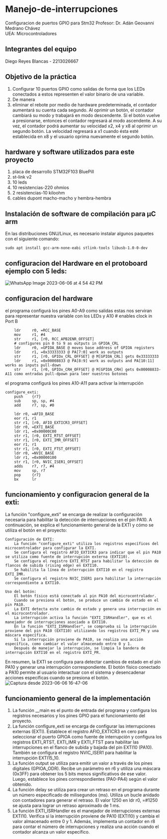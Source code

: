 # Manejo-de-interrupciones
Configuracion de puertos GPIO para Stm32 
Profesor: Dr. Adán Geovanni Medrano Chávez  
UEA: Microcontroladores
## Integrantes del equipo 
Diego Reyes Blancas - 2213026667
## Objetivo de la práctica
1. Configurar 10 puertos GPIO como salidas de forma que los LEDs conectados a estos representen el valor binario de una variable.
2. De manera
3. eliminar el rebote por medio de hardware
predeterminada, el contador aumentará su cuenta cada segundo. Al
oprimir un botón, el contador cambiará su modo y trabajará en modo
descendente. Si el botón vuelve a presionarse, entonces el contador
regresará al modo ascendente. A su vez, el contador podrá aumentar su
velocidad x2, x4 y x8 al oprimir un segundo botón. La velocidad regresará
a x1 cuando ésta esté establecida en x8 y el usuario oprima nuevamente
el segundo botón.
## hardware y software utilizados para este proyecto
1. placa de desarrollo STM32F103 BluePill
2. st-link v2
3. 10 leds
4. 10 resistencias-220 ohmios
5. 2 resistencias-10 kiloohm
6. cables dupont macho-macho y hembra-hembra
## Instalación de software de compilación para µC arm
En las distribuciones GNU/Linux, es necesario instalar algunos paquetes con el siguiente comando:
````
sudo apt install gcc-arm-none-eabi stlink-tools libusb-1.0-0-dev
````
## configuracion del Hardware en el protoboard ejemplo con 5 leds:
![WhatsApp Image 2023-06-06 at 4 54 42 PM](https://github.com/Dreyes-hash/Manejo-de-interrupciones/assets/126710580/d73258bd-6f73-41aa-88ce-ebb11e7ca61a)

## configuracion del hardware
el programa configurá los pines A0-A9 como salidas estas nos serviran para representar nuestra variable con los LEDs  y A10 # enables clock in Port B
````
    ldr     r0, =RCC_BASE
    mov     r1, #4
    str     r1, [r0, RCC_APB2ENR_OFFSET]
    # configures pin 0 to 9 as outputs in GPIOA_CRL
    ldr     r0, =GPIOA_BASE @ moves base address of GPIOA registers
    ldr     r1, =0x33333333 @ PA[7:0] work as outputs
    str     r1, [r0, GPIOx_CRL_OFFSET] @ M[GPIOA_CRL] gets 0x33333333
    ldr     r1, =0x00008833 @ PA[8:9] work as outputs and PA[10:11] works as inputs pull-down
    str     r1, [r0, GPIOx_CRH_OFFSET] @ M[GPIOA_CRH] gets 0x00008833-A11 como entradas pull-dpown para leer nuestros botones
````
el programa configurá los pines A10-A11 para activar la interrupción 
````
configure_exti:
    push    {r7}
    sub     sp, sp, #4
    add     r7, sp, #0
    
    ldr r0, =AFIO_BASE
    eor r1, r1
    str r1, [r0, AFIO_EXTICR3_OFFSET]
    ldr r0, =EXTI_BASE
    ldr r1, =0x00000C00
    str r1, [r0, EXTI_RTST_OFFSET]
    str r1, [r0, EXTI_IMR_OFFSET]
    eor r1, r1
    str r1, [r0, EXTI_FTST_OFFSET]
    ldr r0, =NVIC_BASE
    ldr r1, =0x00000100
    str r1, [r0, NVIC_ISER1_OFFSET]  
    adds    r7, r7, #4
    mov     sp, r7
    pop     {r7}
    bx      lr
````
## funcionamiento y configuracion general de la exti: 
La función "configure_exti" se encarga de realizar la configuración necesaria para habilitar la detección de interrupciones en el pin PA10. A continuación, se explica el funcionamiento general de la EXTI y cómo se utiliza el botón en el proyecto:

    Configuración de EXTI:
        La función "configure_exti" utiliza los registros específicos del microcontrolador para configurar la EXTI.
        Se configura el registro AFIO_EXTICR3 para indicar que el pin PA10 se utiliza como fuente de interrupción externa (EXTI10).
        Se configura el registro EXTI_RTST para habilitar la detección de flancos de subida (rising edge) en EXTI10.
        Se habilita la línea de interrupción EXTI10 en el registro EXTI_IMR.
        Se configura el registro NVIC_ISER1 para habilitar la interrupción correspondiente a EXTI10.

    Uso del botón:
        El botón físico está conectado al pin PA10 del microcontrolador.
        Cuando se presiona el botón, se produce un cambio de estado en el pin PA10.
        La EXTI detecta este cambio de estado y genera una interrupción en el microcontrolador.
        La interrupción activa la función "EXTI_ISRHandler", que es el manejador de interrupciones asociado a EXTI10.
        En la función "EXTI_ISRHandler", se comprueba si la interrupción proviene del pin PA10 (EXTI10) utilizando los registros EXTI_PR y una máscara específica.
        Si la interrupción proviene de PA10, se realiza una acción específica, como cambiar el valor almacenado entre 0 y 1.
        Después de manejar la interrupción, se limpia la bandera de interrupción EXTI10 en el registro EXTI_PR.

En resumen, la EXTI se configura para detectar cambios de estado en el pin PA10 y generar una interrupción correspondiente. El botón físico conectado a PA10 permite al usuario interactuar con el sistema y desencadenar acciones específicas cuando se presiona el botón.
![Captura desde 2023-06-06 16-47-06](https://github.com/Dreyes-hash/Manejo-de-interrupciones/assets/126710580/1e564087-e35a-4ca9-967a-8feaa8fd0654)

## funcionamiento general de la implementación
1. La función __main es el punto de entrada del programa y configura los registros necesarios y los pines GPIO para el funcionamiento del proyecto.
2. La función configure_exti se encarga de configurar las interrupciones externas (EXTI). Establece el registro AFIO_EXTICR3 en cero para seleccionar el puerto GPIOA como fuente de interrupción y configura los registros EXTI_RTST, EXTI_IMR y EXTI_FTST para habilitar las interrupciones en el flanco de subida y bajada del pin EXTI10 (PA10). También se configura el registro NVIC_ISER1 para habilitar la interrupción EXTI15_10.
3. La función output se utiliza para emitir un valor a través de los pines digitales (GPIOA_ODR). Recibe un parámetro en r6 y utiliza una máscara (0x3FF) para obtener los 5 bits menos significativos de ese valor. Luego, establece los pines correspondientes (PA0-PA4) según el valor obtenido.
4. La función delay se utiliza para crear un retraso en el programa durante un número especificado de milisegundos (ms). Utiliza un bucle anidado con contadores para generar el retraso. El valor 1250 en ldr r0, =#1250 se ajusta para lograr un retraso aproximado de 1 ms.
5. La función EXTI_ISRHandler es el manejador de interrupciones externas EXTI10. Verifica si la interrupción proviene de PA10 (EXTI10) y cambia el valor almacenado entre 0 y 1. Además, implementa un contador en r8 para contar el número de interrupciones y realiza una acción cuando el contador alcanza un valor específico.
